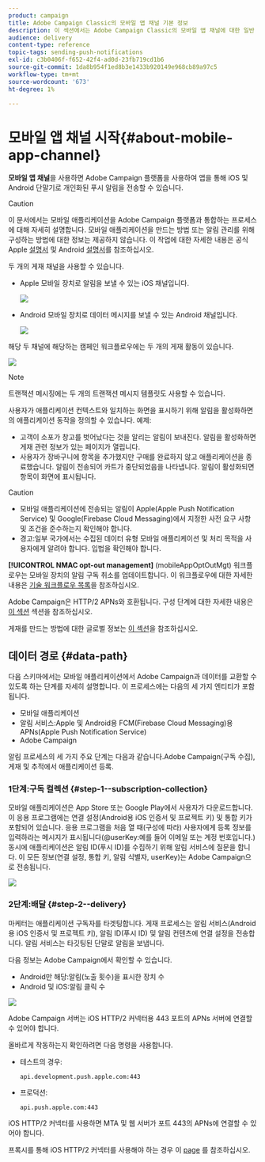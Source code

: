 ```yaml
---
product: campaign
title: Adobe Campaign Classic의 모바일 앱 채널 기본 정보
description: 이 섹션에서는 Adobe Campaign Classic의 모바일 앱 채널에 대한 일반 정보를 제공합니다.
audience: delivery
content-type: reference
topic-tags: sending-push-notifications
exl-id: c3b0406f-f652-42f4-ad0d-23fb719cd1b6
source-git-commit: 1da8b954f1ed8b3e1433b920149e968cb89a97c5
workflow-type: tm+mt
source-wordcount: '673'
ht-degree: 1%

---
```


# 모바일 앱 채널 시작{#about-mobile-app-channel}

**모바일 앱 채널**&#x200B;을 사용하면 Adobe Campaign 플랫폼을 사용하여 앱을 통해 iOS 및 Android 단말기로 개인화된 푸시 알림을 전송할 수 있습니다.

>[!CAUTION]
>
>이 문서에서는 모바일 애플리케이션을 Adobe Campaign 플랫폼과 통합하는 프로세스에 대해 자세히 설명합니다. 모바일 애플리케이션을 만드는 방법 또는 알림 관리를 위해 구성하는 방법에 대한 정보는 제공하지 않습니다. 이 작업에 대한 자세한 내용은 공식 Apple [설명서](https://developer.apple.com/) 및 Android [설명서](https://developer.android.com/index.html)를 참조하십시오.

두 개의 게재 채널을 사용할 수 있습니다.

* Apple 모바일 장치로 알림을 보낼 수 있는 iOS 채널입니다.

   ![](assets/nmac_intro_2.png)

* Android 모바일 장치로 데이터 메시지를 보낼 수 있는 Android 채널입니다.

   ![](assets/nmac_intro_1.png)

해당 두 채널에 해당하는 캠페인 워크플로우에는 두 개의 게재 활동이 있습니다.

![](assets/nmac_intro_3.png)


>[!NOTE]
>
>트랜잭션 메시징에는 두 개의 트랜잭션 메시지 템플릿도 사용할 수 있습니다.

사용자가 애플리케이션 컨텍스트와 일치하는 화면을 표시하기 위해 알림을 활성화하면 의 애플리케이션 동작을 정의할 수 있습니다. 예제:

* 고객이 소포가 창고를 벗어났다는 것을 알리는 알림이 보내진다. 알림을 활성화하면 게재 관련 정보가 있는 페이지가 열립니다.
* 사용자가 장바구니에 항목을 추가했지만 구매를 완료하지 않고 애플리케이션을 종료했습니다. 알림이 전송되어 카트가 중단되었음을 나타냅니다. 알림이 활성화되면 항목이 화면에 표시됩니다.

>[!CAUTION]
>
>* 모바일 애플리케이션에 전송되는 알림이 Apple(Apple Push Notification Service) 및 Google(Firebase Cloud Messaging)에서 지정한 사전 요구 사항 및 조건을 준수하는지 확인해야 합니다.
>* 경고:일부 국가에서는 수집된 데이터 유형 모바일 애플리케이션 및 처리 목적을 사용자에게 알려야 합니다. 입법을 확인해야 합니다.


**[!UICONTROL NMAC opt-out management]** (mobileAppOptOutMgt) 워크플로우는 모바일 장치의 알림 구독 취소를 업데이트합니다. 이 워크플로우에 대한 자세한 내용은 [기술 워크플로우 목록](../../workflow/using/about-technical-workflows.md)을 참조하십시오.

Adobe Campaign은 HTTP/2 APNs와 호환됩니다. 구성 단계에 대한 자세한 내용은 [이 섹션](configuring-the-mobile-application.md) 섹션을 참조하십시오.

게재를 만드는 방법에 대한 글로벌 정보는 [이 섹션](steps-about-delivery-creation-steps.md)을 참조하십시오.

## 데이터 경로 {#data-path}

다음 스키마에서는 모바일 애플리케이션에서 Adobe Campaign과 데이터를 교환할 수 있도록 하는 단계를 자세히 설명합니다. 이 프로세스에는 다음의 세 가지 엔티티가 포함됩니다.

* 모바일 애플리케이션
* 알림 서비스:Apple 및 Android용 FCM(Firebase Cloud Messaging)용 APNs(Apple Push Notification Service)
* Adobe Campaign

알림 프로세스의 세 가지 주요 단계는 다음과 같습니다.Adobe Campaign(구독 수집), 게재 및 추적에서 애플리케이션 등록.

### 1단계:구독 컬렉션 {#step-1--subscription-collection}

모바일 애플리케이션은 App Store 또는 Google Play에서 사용자가 다운로드합니다. 이 응용 프로그램에는 연결 설정(Android용 iOS 인증서 및 프로젝트 키) 및 통합 키가 포함되어 있습니다. 응용 프로그램을 처음 열 때(구성에 따라) 사용자에게 등록 정보를 입력하라는 메시지가 표시됩니다(@userKey:예를 들어 이메일 또는 계정 번호입니다.) 동시에 애플리케이션은 알림 ID(푸시 ID)를 수집하기 위해 알림 서비스에 질문을 합니다. 이 모든 정보(연결 설정, 통합 키, 알림 식별자, userKey)는 Adobe Campaign으로 전송됩니다.

![](assets/nmac_register_view.png)

### 2단계:배달 {#step-2--delivery}

마케터는 애플리케이션 구독자를 타겟팅합니다. 게재 프로세스는 알림 서비스(Android용 iOS 인증서 및 프로젝트 키), 알림 ID(푸시 ID) 및 알림 컨텐츠에 연결 설정을 전송합니다. 알림 서비스는 타깃팅된 단말로 알림을 보냅니다.

다음 정보는 Adobe Campaign에서 확인할 수 있습니다.

* Android만 해당:알림(노출 횟수)을 표시한 장치 수
* Android 및 iOS:알림 클릭 수

![](assets/nmac_delivery_view.png)

Adobe Campaign 서버는 iOS HTTP/2 커넥터용 443 포트의 APNs 서버에 연결할 수 있어야 합니다.

올바르게 작동하는지 확인하려면 다음 명령을 사용합니다.

* 테스트의 경우:

   ```
   api.development.push.apple.com:443
   ```

* 프로덕션:

   ```
   api.push.apple.com:443
   ```

iOS HTTP/2 커넥터를 사용하면 MTA 및 웹 서버가 포트 443의 APNs에 연결할 수 있어야 합니다.

프록시를 통해 iOS HTTP/2 커넥터를 사용해야 하는 경우 이 [page](../../installation/using/file-res-management.md#proxy-connection-configuration) 를 참조하십시오.
